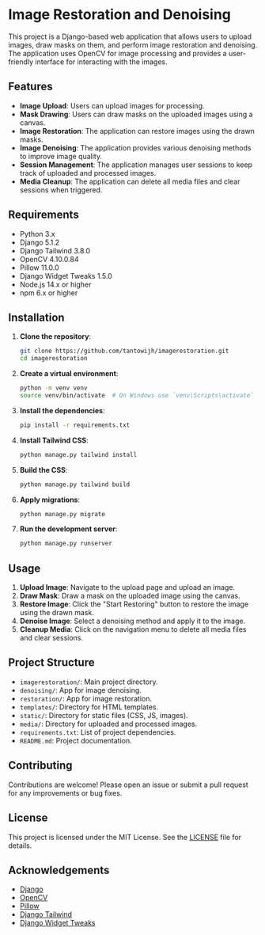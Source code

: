 # Image Restoration and Denoising

This project is a Django-based web application that allows users to upload images, draw masks on them, and perform image restoration and denoising. The application uses OpenCV for image processing and provides a user-friendly interface for interacting with the images.

## Features

- **Image Upload**: Users can upload images for processing.
- **Mask Drawing**: Users can draw masks on the uploaded images using a canvas.
- **Image Restoration**: The application can restore images using the drawn masks.
- **Image Denoising**: The application provides various denoising methods to improve image quality.
- **Session Management**: The application manages user sessions to keep track of uploaded and processed images.
- **Media Cleanup**: The application can delete all media files and clear sessions when triggered.

## Requirements

- Python 3.x
- Django 5.1.2
- Django Tailwind 3.8.0
- OpenCV 4.10.0.84
- Pillow 11.0.0
- Django Widget Tweaks 1.5.0
- Node.js 14.x or higher
- npm 6.x or higher

## Installation

1. **Clone the repository**:
    ```sh
    git clone https://github.com/tantowijh/imagerestoration.git
    cd imagerestoration
    ```

2. **Create a virtual environment**:
    ```sh
    python -m venv venv
    source venv/bin/activate  # On Windows use `venv\Scripts\activate`
    ```

3. **Install the dependencies**:
    ```sh
    pip install -r requirements.txt

4. **Install Tailwind CSS**:
    ```sh
    python manage.py tailwind install
    ```

5. **Build the CSS**:
    ```sh
    python manage.py tailwind build
    ```

6. **Apply migrations**:
    ```sh
    python manage.py migrate
    ```

7. **Run the development server**:
    ```sh
    python manage.py runserver
    ```

## Usage

1. **Upload Image**: Navigate to the upload page and upload an image.
2. **Draw Mask**: Draw a mask on the uploaded image using the canvas.
3. **Restore Image**: Click the "Start Restoring" button to restore the image using the drawn mask.
4. **Denoise Image**: Select a denoising method and apply it to the image.
5. **Cleanup Media**: Click on the navigation menu to delete all media files and clear sessions.

## Project Structure

- `imagerestoration/`: Main project directory.
- `denoising/`: App for image denoising.
- `restoration/`: App for image restoration.
- `templates/`: Directory for HTML templates.
- `static/`: Directory for static files (CSS, JS, images).
- `media/`: Directory for uploaded and processed images.
- `requirements.txt`: List of project dependencies.
- `README.md`: Project documentation.

## Contributing

Contributions are welcome! Please open an issue or submit a pull request for any improvements or bug fixes.

## License

This project is licensed under the MIT License. See the [LICENSE](LICENSE) file for details.

## Acknowledgements

- [Django](https://www.djangoproject.com/)
- [OpenCV](https://opencv.org/)
- [Pillow](https://python-pillow.org/)
- [Django Tailwind](https://django-tailwind.readthedocs.io/)
- [Django Widget Tweaks](https://github.com/jazzband/django-widget-tweaks)